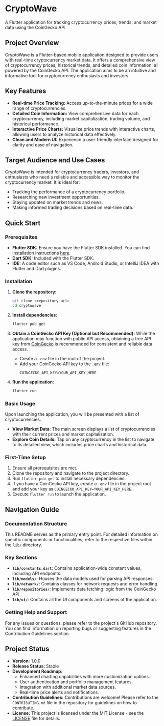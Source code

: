 # CryptoWave

A Flutter application for tracking cryptocurrency prices, trends, and market data using the CoinGecko API.

## Project Overview

CryptoWave is a Flutter-based mobile application designed to provide users with real-time cryptocurrency market data. It offers a comprehensive view of cryptocurrency prices, historical trends, and detailed coin information, all powered by the CoinGecko API. The application aims to be an intuitive and informative tool for cryptocurrency enthusiasts and investors.

## Key Features

*   **Real-time Price Tracking:** Access up-to-the-minute prices for a wide range of cryptocurrencies.
*   **Detailed Coin Information:** View comprehensive data for each cryptocurrency, including market capitalization, trading volume, and historical performance.
*   **Interactive Price Charts:** Visualize price trends with interactive charts, allowing users to analyze historical data effectively.
*   **Clean and Modern UI:** Experience a user-friendly interface designed for clarity and ease of navigation.

## Target Audience and Use Cases

CryptoWave is intended for cryptocurrency traders, investors, and enthusiasts who need a reliable and accessible way to monitor the cryptocurrency market. It is ideal for:

*   Tracking the performance of a cryptocurrency portfolio.
*   Researching new investment opportunities.
*   Staying updated on market trends and news.
*   Making informed trading decisions based on real-time data.

## Quick Start

### Prerequisites

*   **Flutter SDK:** Ensure you have the Flutter SDK installed. You can find installation instructions [here](https://docs.flutter.dev/get-started/install).
*   **Dart SDK:** Included with the Flutter SDK.
*   **IDE:** A code editor such as VS Code, Android Studio, or IntelliJ IDEA with Flutter and Dart plugins.

### Installation

1.  **Clone the repository:**
    ```bash
    git clone <repository_url>
    cd cryptowave
    ```

2.  **Install dependencies:**
    ```bash
    flutter pub get
    ```

3.  **Obtain a CoinGecko API Key (Optional but Recommended):**
    While the application may function with public API access, obtaining a free API key from [CoinGecko](https://www.coingecko.com/en/api/documentation) is recommended for consistent and reliable data access.
    *   Create a `.env` file in the root of the project.
    *   Add your CoinGecko API key to the `.env` file:
        ```
        COINGECKO_API_KEY=YOUR_API_KEY_HERE
        ```

4.  **Run the application:**
    ```bash
    flutter run
    ```

### Basic Usage

Upon launching the application, you will be presented with a list of cryptocurrencies.

*   **View Market Data:** The main screen displays a list of cryptocurrencies with their current prices and market capitalization.
*   **Explore Coin Details:** Tap on any cryptocurrency in the list to navigate to its detailed view, which includes price charts and historical data.

### First-Time Setup

1.  Ensure all prerequisites are met.
2.  Clone the repository and navigate to the project directory.
3.  Run `flutter pub get` to install necessary dependencies.
4.  If you have a CoinGecko API key, create a `.env` file in the project root and add your key as `COINGECKO_API_KEY=YOUR_API_KEY_HERE`.
5.  Execute `flutter run` to launch the application.

## Navigation Guide

### Documentation Structure

This README serves as the primary entry point. For detailed information on specific components or functionalities, refer to the respective files within the `lib/` directory.

### Key Sections

*   **`lib/constants.dart`**: Contains application-wide constant values, including API endpoints.
*   **`lib/models/`**: Houses the data models used for parsing API responses.
*   **`lib/network/`**: Contains classes for network requests and error handling.
*   **`lib/repositories/`**: Implements data fetching logic from the CoinGecko API.
*   **`lib/ui/`**: Contains all the UI components and screens of the application.

### Getting Help and Support

For any issues or questions, please refer to the project's GitHub repository. You can find information on reporting bugs or suggesting features in the Contribution Guidelines section.

## Project Status

*   **Version:** 1.0.0
*   **Release Status:** Stable
*   **Development Roadmap:**
    *   Enhanced charting capabilities with more customization options.
    *   User authentication and portfolio management features.
    *   Integration with additional market data sources.
    *   Real-time price alerts and notifications.
*   **Contribution Guidelines:**
    Contributions are welcome! Please refer to the `CONTRIBUTING.md` file in the repository for guidelines on how to contribute.
*   **License:**
    This project is licensed under the MIT License - see the [LICENSE](LICENSE) file for details.